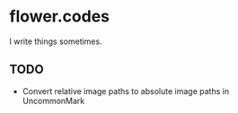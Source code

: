 # flower.codes

I write things sometimes.

## TODO

- Convert relative image paths to absolute image paths in UncommonMark
